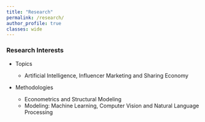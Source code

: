 ```yaml
---
title: "Research"
permalink: /research/
author_profile: true
classes: wide
---
```



### Research Interests

- Topics
    - Artificial Intelligence, Influencer Marketing and Sharing Economy


- Methodologies
    - Econometrics and Structural Modeling
    - Modeling: Machine Learning, Computer Vision and Natural Language Processing



